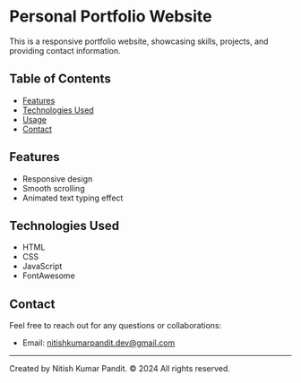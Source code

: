 # Personal Portfolio Website

This is a responsive portfolio website, showcasing skills, projects, and providing contact information.

## Table of Contents

- [Features](#features)
- [Technologies Used](#technologies-used)
- [Usage](#usage)
- [Contact](#contact)

## Features

- Responsive design
- Smooth scrolling
- Animated text typing effect

## Technologies Used

- HTML
- CSS
- JavaScript
- FontAwesome

## Contact

Feel free to reach out for any questions or collaborations:

- Email: nitishkumarpandit.dev@gmail.com

---

Created by Nitish Kumar Pandit. © 2024 All rights reserved.
